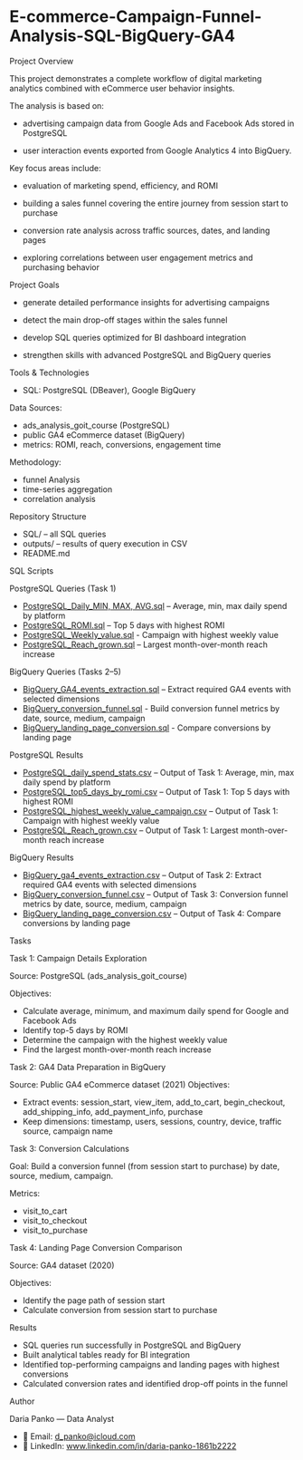 # E-commerce-Campaign-Funnel-Analysis-SQL-BigQuery-GA4
Project Overview

This project demonstrates a complete workflow of digital marketing analytics combined with eCommerce user behavior insights.

The analysis is based on:

- advertising campaign data from Google Ads and Facebook Ads stored in PostgreSQL

- user interaction events exported from Google Analytics 4 into BigQuery.

Key focus areas include:


- evaluation of marketing spend, efficiency, and ROMI


- building a sales funnel covering the entire journey from session start to purchase


- conversion rate analysis across traffic sources, dates, and landing pages


- exploring correlations between user engagement metrics and purchasing behavior

  

Project Goals

- generate detailed performance insights for advertising campaigns
  
- detect the main drop-off stages within the sales funnel
- develop SQL queries optimized for BI dashboard integration
- strengthen skills with advanced PostgreSQL and BigQuery queries

Tools & Technologies

- SQL: PostgreSQL (DBeaver), Google BigQuery

Data Sources:

- ads_analysis_goit_course (PostgreSQL)
- public GA4 eCommerce dataset (BigQuery)
- metrics: ROMI, reach, conversions, engagement time

  
Methodology: 

- funnel Analysis
- time-series aggregation
- correlation analysis

Repository Structure

- SQL/ – all SQL queries
- outputs/ – results of query execution in CSV
- README.md

SQL Scripts

PostgreSQL Queries (Task 1)


- [PostgreSQL_Daily_MIN, MAX, AVG.sql](https://github.com/DariaPanko/E-commerce-Campaign-Funnel-Analysis-SQL-BigQuery-GA4-/blob/7dc7e8840761f523f61b19ed0f33e752f04fe1df/SQL/PostgreSQL_Daily_MIN%2C%20MAX%2C%20AVG.sql) – Average, min, max daily spend by platform
- [PostgreSQL_ROMI.sql](https://github.com/DariaPanko/E-commerce-Campaign-Funnel-Analysis-SQL-BigQuery-GA4-/blob/7dc7e8840761f523f61b19ed0f33e752f04fe1df/SQL/PostgreSQL_ROMI.sql) – Top 5 days with highest ROMI
- [PostgreSQL_Weekly_value.sql](https://github.com/DariaPanko/E-commerce-Campaign-Funnel-Analysis-SQL-BigQuery-GA4-/blob/7dc7e8840761f523f61b19ed0f33e752f04fe1df/SQL/PostgreSQL_Weekly_value.sql) - Campaign with highest weekly value
- [PostgreSQL_Reach_grown.sql](https://github.com/DariaPanko/E-commerce-Campaign-Funnel-Analysis-SQL-BigQuery-GA4-/blob/7dc7e8840761f523f61b19ed0f33e752f04fe1df/SQL/PostgreSQL_Reach_grown.sql) – Largest month-over-month reach increase

BigQuery Queries (Tasks 2–5)
- [BigQuery_GA4_events_extraction.sql](https://github.com/DariaPanko/E-commerce-Campaign-Funnel-Analysis-SQL-BigQuery-GA4-/blob/7dc7e8840761f523f61b19ed0f33e752f04fe1df/SQL/BigQuery_GA4_events_extraction.sql) – Extract required GA4 events with selected dimensions
- [BigQuery_conversion_funnel.sql](https://github.com/DariaPanko/E-commerce-Campaign-Funnel-Analysis-SQL-BigQuery-GA4-/blob/7dc7e8840761f523f61b19ed0f33e752f04fe1df/SQL/BigQuery_conversion_funnel.sql) - Build conversion funnel metrics by date, source, medium, campaign
- [BigQuery_landing_page_conversion.sql](https://github.com/DariaPanko/E-commerce-Campaign-Funnel-Analysis-SQL-BigQuery-GA4-/blob/7dc7e8840761f523f61b19ed0f33e752f04fe1df/SQL/BigQuery_landing_page_conversion.sql) - Compare conversions by landing page

PostgreSQL Results

- [PostgreSQL_daily_spend_stats.csv](https://github.com/DariaPanko/E-commerce-Campaign-Funnel-Analysis-SQL-BigQuery-GA4-/blob/89afcac532c8735a988dca562750f9984c86be6e/PostgreSQL_Daily_MIN%2C%20MAX%2C%20AVG.csv) – Output of Task 1: Average, min, max daily spend by platform
- [PostgreSQL_top5_days_by_romi.csv](https://github.com/DariaPanko/E-commerce-Campaign-Funnel-Analysis-SQL-BigQuery-GA4-/blob/a4d399a1ca09dc64254cd29d806bc52b2ba17a15/PostgreSQL_ROMIcsv.csv) – Output of Task 1: Top 5 days with highest ROMI
- [PostgreSQL_highest_weekly_value_campaign.csv](https://github.com/DariaPanko/E-commerce-Campaign-Funnel-Analysis-SQL-BigQuery-GA4-/blob/334da0c22a83c12310773a5dc92cd42e01a63751/PostgreSQL_highest_weekly_value_campaign.csv) – Output of Task 1: Campaign with highest weekly value
- [PostgreSQL_Reach_grown.csv](https://github.com/DariaPanko/E-commerce-Campaign-Funnel-Analysis-SQL-BigQuery-GA4-/blob/f0c58abdd31918465deb17b955f5eb640253d804/PostgreSQL_Reach_grown.csv) – Output of Task 1: Largest month-over-month reach increase

BigQuery Results

- [BigQuery_ga4_events_extraction.csv](https://github.com/DariaPanko/E-commerce-Campaign-Funnel-Analysis-SQL-BigQuery-GA4-/blob/4cfaeb9a41171eaa278b8d87b63ba3de7aea5f79/BigQuery_ga4_events_extraction.csv) – Output of Task 2: Extract required GA4 events with selected dimensions
- [BigQuery_conversion_funnel.csv](https://github.com/DariaPanko/E-commerce-Campaign-Funnel-Analysis-SQL-BigQuery-GA4-/blob/2856eb9eff30a58b98b0954cc39c037da075ba8e/BigQuery_conversion_funnel.csv) – Output of Task 3: Conversion funnel metrics by date, source, medium, campaign
- [BigQuery_landing_page_conversion.csv](https://github.com/DariaPanko/E-commerce-Campaign-Funnel-Analysis-SQL-BigQuery-GA4-/blob/5311cf8add93ae26d8e82e90a2c1a2291b6069a4/BigQuery_landing_page_conversion.csv) – Output of Task 4: Compare conversions by landing page

Tasks

Task 1: Campaign Details Exploration

Source: PostgreSQL (ads_analysis_goit_course)

Objectives:
- Calculate average, minimum, and maximum daily spend for Google and Facebook Ads
- Identify top-5 days by ROMI
- Determine the campaign with the highest weekly value
- Find the largest month-over-month reach increase

Task 2: GA4 Data Preparation in BigQuery

Source: Public GA4 eCommerce dataset (2021)
Objectives:

- Extract events: session_start, view_item, add_to_cart, begin_checkout, add_shipping_info, add_payment_info, purchase
- Keep dimensions: timestamp, users, sessions, country, device, traffic source, campaign name

  
Task 3: Conversion Calculations

Goal: Build a conversion funnel (from session start to purchase) by date, source, medium, campaign.

Metrics:
- visit_to_cart
- visit_to_checkout
- visit_to_purchase

  
Task 4: Landing Page Conversion Comparison

Source: GA4 dataset (2020)

Objectives:
- Identify the page path of session start
- Calculate conversion from session start to purchase

Results
 
- SQL queries run successfully in PostgreSQL and BigQuery
- Built analytical tables ready for BI integration
- Identified top-performing campaigns and landing pages with highest conversions
- Calculated conversion rates and identified drop-off points in the funnel


Author

Daria Panko — Data Analyst
- 📧 Email: d_panko@icloud.com
- 🔗 LinkedIn: www.linkedin.com/in/daria-panko-1861b2222
